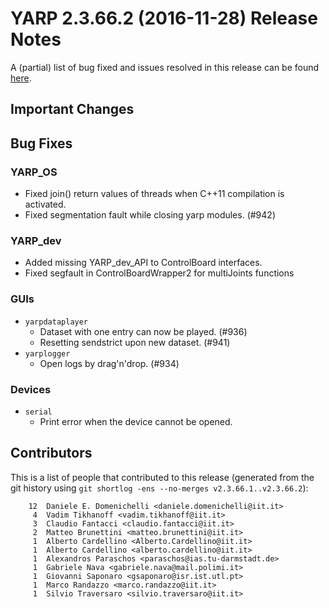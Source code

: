 YARP 2.3.66.2 (2016-11-28) Release Notes
========================================


A (partial) list of bug fixed and issues resolved in this release can be found
[here](https://github.com/robotology/yarp/issues?q=label%3A%22Fixed+in%3A+YARP+2.3.66.2%22).


Important Changes
-----------------

Bug Fixes
---------

### YARP_OS

* Fixed join() return values of threads when C++11 compilation is activated.
* Fixed segmentation fault while closing yarp modules. (#942)

### YARP_dev

* Added missing YARP_dev_API to ControlBoard interfaces.
* Fixed segfault in ControlBoardWrapper2 for multiJoints functions

### GUIs

* `yarpdataplayer`
  * Dataset with one entry can now be played. (#936)
  * Resetting sendstrict upon new dataset. (#941)
* `yarplogger`
  * Open logs by drag'n'drop. (#934)

### Devices

* `serial`
  * Print error when the device cannot be opened.

Contributors
------------

This is a list of people that contributed to this release (generated from the
git history using `git shortlog -ens --no-merges v2.3.66.1..v2.3.66.2`):

```
    12  Daniele E. Domenichelli <daniele.domenichelli@iit.it>
     4  Vadim Tikhanoff <vadim.tikhanoff@iit.it>
     3  Claudio Fantacci <claudio.fantacci@iit.it>
     2  Matteo Brunettini <matteo.brunettini@iit.it>
     1  Alberto Cardellino <Alberto.Cardellino@iit.it>
     1  Alberto Cardellino <alberto.cardellino@iit.it>
     1  Alexandros Paraschos <paraschos@ias.tu-darmstadt.de>
     1  Gabriele Nava <gabriele.nava@mail.polimi.it>
     1  Giovanni Saponaro <gsaponaro@isr.ist.utl.pt>
     1  Marco Randazzo <marco.randazzo@iit.it>
     1  Silvio Traversaro <silvio.traversaro@iit.it>
```
